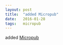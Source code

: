 ```yaml
---
layout: post
title:  "added Micropub"
date:   2016-01-28
tags:   micropub
---
```


added [Micropub](/spec/micropub)

